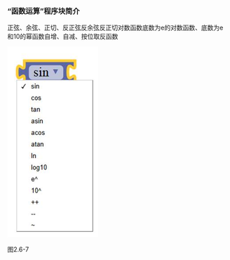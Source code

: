 ### “函数运算”程序块简介



正弦、余弦、正切、反正弦反余弦反正切对数函数底数为e的对数函数、底数为e和10的幂函数自增、自减、按位取反函数 

![img](/assets/image158.jpg)



图2.6-7